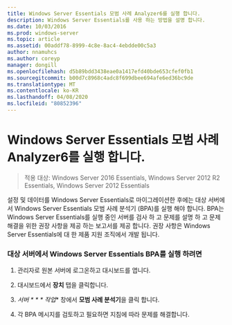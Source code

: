 ```yaml
---
title: Windows Server Essentials 모범 사례 Analyzer6를 실행 합니다.
description: Windows Server Essentials를 사용 하는 방법을 설명 합니다.
ms.date: 10/03/2016
ms.prod: windows-server
ms.topic: article
ms.assetid: 00addf78-8999-4c8e-8ac4-4ebdde00c5a3
author: nnamuhcs
ms.author: coreyp
manager: dongill
ms.openlocfilehash: d5b89bdd3438eae0a1417efd40bde653cfef0fb1
ms.sourcegitcommit: b00d7c8968c4adc8f699dbee694afe6ed36bc9de
ms.translationtype: MT
ms.contentlocale: ko-KR
ms.lasthandoff: 04/08/2020
ms.locfileid: "80852396"
---
```

# <a name="run-the-windows-server-essentials-best-practices-analyzer6"></a>Windows Server Essentials 모범 사례 Analyzer6를 실행 합니다.

>적용 대상: Windows Server 2016 Essentials, Windows Server 2012 R2 Essentials, Windows Server 2012 Essentials

설정 및 데이터를 Windows Server Essentials로 마이그레이션한 후에는 대상 서버에서 Windows Server Essentials 모범 사례 분석기 (BPA)를 실행 해야 합니다. BPA는 Windows Server Essentials를 실행 중인 서버를 검사 하 고 문제를 설명 하 고 문제 해결을 위한 권장 사항을 제공 하는 보고서를 제공 합니다. 권장 사항은 Windows Server Essentials에 대 한 제품 지원 조직에서 개발 됩니다.  
  
### <a name="to-run-the--windows-server-essentials-bpa-on-the-destination-server"></a>대상 서버에서 Windows Server Essentials BPA를 실행 하려면  
  
1.  관리자로 원본 서버에 로그온하고 대시보드를 엽니다.  
  
2.  대시보드에서 **장치** 탭을 클릭합니다.  
  
3.  *서버 * * * 작업** 창에서 **모범 사례 분석기**을 클릭 합니다.  
  
4.  각 BPA 메시지를 검토하고 필요하면 지침에 따라 문제를 해결합니다.
